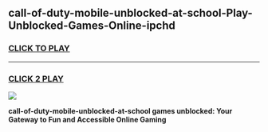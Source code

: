 
## call-of-duty-mobile-unblocked-at-school-Play-Unblocked-Games-Online-ipchd
<h3>
<a href="https://premium76.site?title=call-of-duty-mobile-unblocked-at-school&ref=25A">CLICK TO PLAY</a></h3>
<hr>

<h3>
<a href="https://premium76.site?title=call-of-duty-mobile-unblocked-at-school&ref=25A">CLICK 2 PLAY</a>
  
</h3>

<a href="https://premium76.site?title=call-of-duty-mobile-unblocked-at-school&ref=25A"><img src="https://clearcache.store/games.png"></a>


**call-of-duty-mobile-unblocked-at-school games unblocked: Your Gateway to Fun and Accessible Online Gaming**
